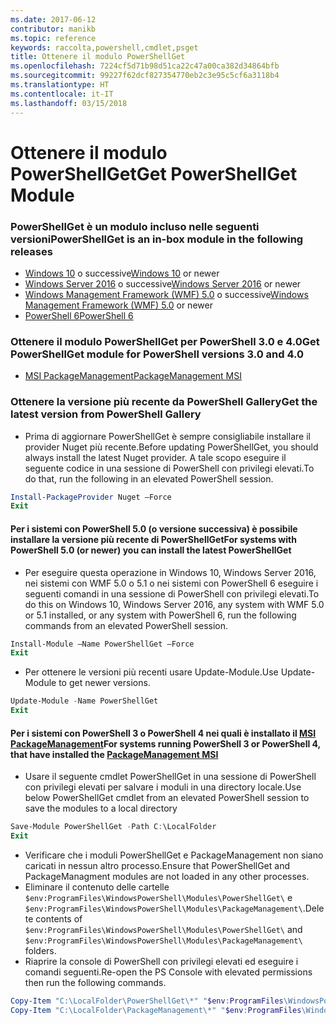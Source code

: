 ```yaml
---
ms.date: 2017-06-12
contributor: manikb
ms.topic: reference
keywords: raccolta,powershell,cmdlet,psget
title: Ottenere il modulo PowerShellGet
ms.openlocfilehash: 7224cf5d71b98d51ca22c47a00ca382d34864bfb
ms.sourcegitcommit: 99227f62dcf827354770eb2c3e95c5cf6a3118b4
ms.translationtype: HT
ms.contentlocale: it-IT
ms.lasthandoff: 03/15/2018
---
```

<a name="get-powershellget-module"></a><span data-ttu-id="f8c20-103">Ottenere il modulo PowerShellGet</span><span class="sxs-lookup"><span data-stu-id="f8c20-103">Get PowerShellGet Module</span></span>
========================

### <a name="powershellget-is-an-in-box-module-in-the-following-releases"></a><span data-ttu-id="f8c20-104">PowerShellGet è un modulo incluso nelle seguenti versioni</span><span class="sxs-lookup"><span data-stu-id="f8c20-104">PowerShellGet is an in-box module in the following releases</span></span>
- <span data-ttu-id="f8c20-105">[Windows 10](https://www.microsoft.com/windows/get-windows-10) o successive</span><span class="sxs-lookup"><span data-stu-id="f8c20-105">[Windows 10](https://www.microsoft.com/windows/get-windows-10) or newer</span></span>
- <span data-ttu-id="f8c20-106">[Windows Server 2016](https://technet.microsoft.com/windows-server-docs/get-started/windows-server-2016) o successive</span><span class="sxs-lookup"><span data-stu-id="f8c20-106">[Windows Server 2016](https://technet.microsoft.com/windows-server-docs/get-started/windows-server-2016) or newer</span></span>
- <span data-ttu-id="f8c20-107">[Windows Management Framework (WMF) 5.0](https://www.microsoft.com/download/details.aspx?id=50395) o successive</span><span class="sxs-lookup"><span data-stu-id="f8c20-107">[Windows Management Framework (WMF) 5.0](https://www.microsoft.com/download/details.aspx?id=50395) or newer</span></span>
- [<span data-ttu-id="f8c20-108">PowerShell 6</span><span class="sxs-lookup"><span data-stu-id="f8c20-108">PowerShell 6</span></span>](https://github.com/PowerShell/PowerShell/releases)

### <a name="get-powershellget-module-for-powershell-versions-30-and-40"></a><span data-ttu-id="f8c20-109">Ottenere il modulo PowerShellGet per PowerShell 3.0 e 4.0</span><span class="sxs-lookup"><span data-stu-id="f8c20-109">Get PowerShellGet module for PowerShell versions 3.0 and 4.0</span></span>
- [<span data-ttu-id="f8c20-110">MSI PackageManagement</span><span class="sxs-lookup"><span data-stu-id="f8c20-110">PackageManagement MSI</span></span>](http://go.microsoft.com/fwlink/?LinkID=746217&clcid=0x409) 

### <a name="get-the-latest-version-from-powershell-gallery"></a><span data-ttu-id="f8c20-111">Ottenere la versione più recente da PowerShell Gallery</span><span class="sxs-lookup"><span data-stu-id="f8c20-111">Get the latest version from PowerShell Gallery</span></span>

- <span data-ttu-id="f8c20-112">Prima di aggiornare PowerShellGet è sempre consigliabile installare il provider Nuget più recente.</span><span class="sxs-lookup"><span data-stu-id="f8c20-112">Before updating PowerShellGet, you should always install the latest Nuget provider.</span></span> <span data-ttu-id="f8c20-113">A tale scopo eseguire il seguente codice in una sessione di PowerShell con privilegi elevati.</span><span class="sxs-lookup"><span data-stu-id="f8c20-113">To do that, run the following in an elevated PowerShell session.</span></span>
```powershell
Install-PackageProvider Nuget –Force
Exit
```

#### <a name="for-systems-with-powershell-50-or-newer-you-can-install-the-latest-powershellget"></a><span data-ttu-id="f8c20-114">Per i sistemi con PowerShell 5.0 (o versione successiva) è possibile installare la versione più recente di PowerShellGet</span><span class="sxs-lookup"><span data-stu-id="f8c20-114">For systems with PowerShell 5.0 (or newer) you can install the latest PowerShellGet</span></span> 
- <span data-ttu-id="f8c20-115">Per eseguire questa operazione in Windows 10, Windows Server 2016, nei sistemi con WMF 5.0 o 5.1 o nei sistemi con PowerShell 6 eseguire i seguenti comandi in una sessione di PowerShell con privilegi elevati.</span><span class="sxs-lookup"><span data-stu-id="f8c20-115">To do this on Windows 10, Windows Server 2016, any system with WMF 5.0 or 5.1 installed, or any system with PowerShell 6, run the following commands from an elevated PowerShell session.</span></span>
```powershell
Install-Module –Name PowerShellGet –Force
Exit
```

- <span data-ttu-id="f8c20-116">Per ottenere le versioni più recenti usare Update-Module.</span><span class="sxs-lookup"><span data-stu-id="f8c20-116">Use Update-Module to get newer versions.</span></span>
```powershell
Update-Module -Name PowerShellGet
Exit
```

#### <a name="for-systems-running-powershell-3-or-powershell-4-that-have-installed-the-packagemanagement-msihttpgomicrosoftcomfwlinklinkid746217clcid0x409"></a><span data-ttu-id="f8c20-117">Per i sistemi con PowerShell 3 o PowerShell 4 nei quali è installato il [MSI PackageManagement](http://go.microsoft.com/fwlink/?LinkID=746217&clcid=0x409)</span><span class="sxs-lookup"><span data-stu-id="f8c20-117">For systems running PowerShell 3 or PowerShell 4, that have installed the [PackageManagement MSI](http://go.microsoft.com/fwlink/?LinkID=746217&clcid=0x409)</span></span>

- <span data-ttu-id="f8c20-118">Usare il seguente cmdlet PowerShellGet in una sessione di PowerShell con privilegi elevati per salvare i moduli in una directory locale.</span><span class="sxs-lookup"><span data-stu-id="f8c20-118">Use below PowerShellGet cmdlet from an elevated PowerShell session to save the modules to a local directory</span></span>

```powershell
Save-Module PowerShellGet -Path C:\LocalFolder
Exit
```

- <span data-ttu-id="f8c20-119">Verificare che i moduli PowerShellGet e PackageManagement non siano caricati in nessun altro processo.</span><span class="sxs-lookup"><span data-stu-id="f8c20-119">Ensure that PowerShellGet and PackageManagment modules are not loaded in any other processes.</span></span>
- <span data-ttu-id="f8c20-120">Eliminare il contenuto delle cartelle `$env:ProgramFiles\WindowsPowerShell\Modules\PowerShellGet\` e `$env:ProgramFiles\WindowsPowerShell\Modules\PackageManagement\`.</span><span class="sxs-lookup"><span data-stu-id="f8c20-120">Delete contents of `$env:ProgramFiles\WindowsPowerShell\Modules\PowerShellGet\` and  `$env:ProgramFiles\WindowsPowerShell\Modules\PackageManagement\` folders.</span></span>
- <span data-ttu-id="f8c20-121">Riaprire la console di PowerShell con privilegi elevati ed eseguire i comandi seguenti.</span><span class="sxs-lookup"><span data-stu-id="f8c20-121">Re-open the PS Console with elevated permissions then run the following commands.</span></span>

```powershell
Copy-Item "C:\LocalFolder\PowerShellGet\*" "$env:ProgramFiles\WindowsPowerShell\Modules\PowerShellGet\" -Recurse -Force
Copy-Item "C:\LocalFolder\PackageManagement\*" "$env:ProgramFiles\WindowsPowerShell\Modules\PackageManagement\" -Recurse -Force